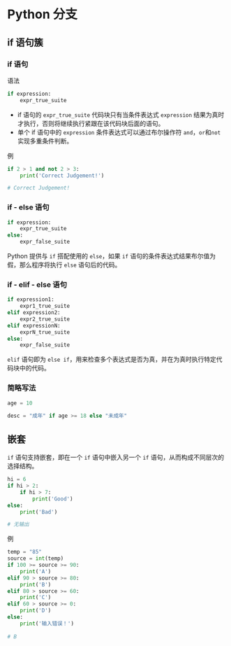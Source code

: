 # Python 分支

## if 语句簇

### if 语句

语法

```Python
if expression:
    expr_true_suite
```

* if 语句的 `expr_true_suite` 代码块只有当条件表达式 `expression` 结果为真时才执行，否则将继续执行紧跟在该代码块后面的语句。
* 单个 if 语句中的 `expression` 条件表达式可以通过布尔操作符 `and`，`or`和`not` 实现多重条件判断。

例

```Python
if 2 > 1 and not 2 > 3:
    print('Correct Judgement!')

# Correct Judgement!
```

### if - else 语句

```Python
if expression:
    expr_true_suite
else:
    expr_false_suite
```

Python 提供与 `if` 搭配使用的 `else`，如果 `if` 语句的条件表达式结果布尔值为假，那么程序将执行 `else` 语句后的代码。

###  if - elif - else 语句

```Python
if expression1:
    expr1_true_suite
elif expression2:
    expr2_true_suite
elif expressionN:
    exprN_true_suite
else:
    expr_false_suite
```

`elif` 语句即为 `else if`，用来检查多个表达式是否为真，并在为真时执行特定代码块中的代码。

### 简略写法

```python
age = 10

desc = "成年" if age >= 18 else "未成年"
```

## 嵌套

`if` 语句支持嵌套，即在一个 `if` 语句中嵌入另一个 `if` 语句，从而构成不同层次的选择结构。

```Python
hi = 6
if hi > 2:
    if hi > 7:
        print('Good')
else:
    print('Bad')

# 无输出
```

例

```Python
temp = "85"
source = int(temp)
if 100 >= source >= 90:
    print('A')
elif 90 > source >= 80:
    print('B')
elif 80 > source >= 60:
    print('C')
elif 60 > source >= 0:
    print('D')
else:
    print('输入错误！')
    
# B
```

